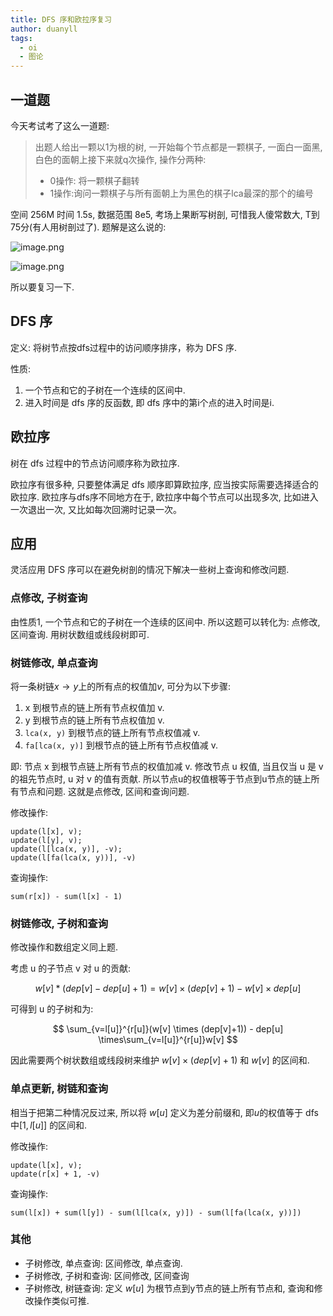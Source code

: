 ```yaml
---
title: DFS 序和欧拉序复习
author: duanyll
tags:
  - oi
  - 图论
---
```


## 一道题

今天考试考了这么一道题:

> 出题人给出一颗以1为根的树, 一开始每个节点都是一颗棋子, 一面白一面黑, 白色的面朝上接下来就q次操作, 操作分两种:
>
> - 0操作: 将一颗棋子翻转
> - 1操作:询问一颗棋子与所有面朝上为黑色的棋子lca最深的那个的编号

空间 256M 时间 1.5s, 数据范围 8e5, 考场上果断写树剖, 可惜我人傻常数大, T到75分(有人用树剖过了). 题解是这么说的:

![image.png](https://i.loli.net/2019/10/28/nEtU3IOJpqZK6No.png)

![image.png](https://i.loli.net/2019/10/28/v21bksaBTixClLF.png)

所以要复习一下.

## DFS 序

定义: 将树节点按dfs过程中的访问顺序排序，称为 DFS 序.

性质:

1. 一个节点和它的子树在一个连续的区间中.
2. 进入时间是 dfs 序的反函数, 即 dfs 序中的第i个点的进入时间是i.

## 欧拉序

树在 dfs 过程中的节点访问顺序称为欧拉序.

欧拉序有很多种, 只要整体满足 dfs 顺序即算欧拉序, 应当按实际需要选择适合的欧拉序. 欧拉序与dfs序不同地方在于, 欧拉序中每个节点可以出现多次, 比如进入一次退出一次, 又比如每次回溯时记录一次。

## 应用

灵活应用 DFS 序可以在避免树剖的情况下解决一些树上查询和修改问题.

### 点修改, 子树查询

由性质1, 一个节点和它的子树在一个连续的区间中. 所以这题可以转化为: 点修改, 区间查询. 用树状数组或线段树即可.

### 树链修改, 单点查询

将一条树链$x\rightarrow y$上的所有点的权值加$v$, 可分为以下步骤:

1. x 到根节点的链上所有节点权值加 v.
2. y 到根节点的链上所有节点权值加 v.
3. `lca(x, y)` 到根节点的链上所有节点权值减 v.
4. `fa[lca(x, y)]` 到根节点的链上所有节点权值减 v.

即: 节点 x 到根节点链上所有节点的权值加减 v. 修改节点 u 权值, 当且仅当 u 是 v 的祖先节点时, u 对 v 的值有贡献. 所以节点u的权值根等于节点到u节点的链上所有节点和问题. 这就是点修改, 区间和查询问题.

修改操作:

```
update(l[x], v);
update(l[y], v);
update(l[lca(x, y)], -v);
update(l[fa(lca(x, y))], -v)
```

查询操作:

```
sum(r[x]) - sum(l[x] - 1)
```

### 树链修改, 子树和查询

修改操作和数组定义同上题.

考虑 u 的子节点 v 对 u 的贡献:

$$
w[v]*(dep[v]-dep[u]+1) = w[v]\times(dep[v]+1)-w[v]\times dep[u]
$$

可得到 u 的子树和为:

$$
\sum_{v=l[u]}^{r[u]}(w[v] \times (dep[v]+1)) - dep[u] \times\sum_{v=l[u]}^{r[u]}w[v]
$$

因此需要两个树状数组或线段树来维护 $w[v]\times(dep[v]+1)$ 和 $w[v]$ 的区间和.

### 单点更新, 树链和查询

相当于把第二种情况反过来, 所以将 $w[u]$ 定义为差分前缀和, 即$u$的权值等于 dfs 中$[1,l[u]]$ 的区间和.

修改操作:

```
update(l[x], v);
update(r[x] + 1, -v)
```

查询操作:

```
sum(l[x]) + sum(l[y]) - sum(l[lca(x, y)]) - sum(l[fa(lca(x, y))])
```

### 其他

- 子树修改, 单点查询: 区间修改, 单点查询.
- 子树修改, 子树和查询: 区间修改, 区间查询
- 子树修改, 树链查询: 定义 $w[u]$ 为根节点到y节点的链上所有节点和, 查询和修改操作类似可推.
